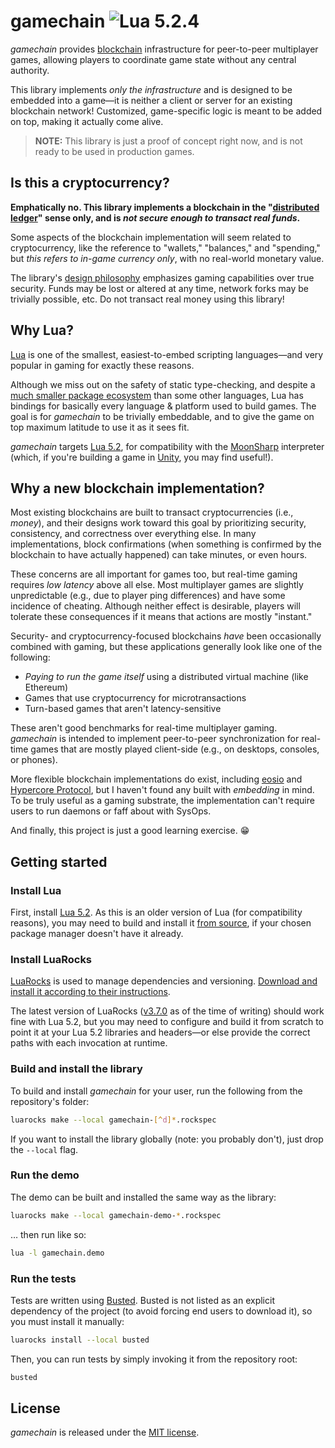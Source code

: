 # gamechain ![Lua 5.2.4](https://img.shields.io/badge/lua-5.2.4-blue)

_gamechain_ provides [blockchain](https://en.wikipedia.org/wiki/Blockchain) infrastructure for peer-to-peer multiplayer games, allowing players to coordinate game state without any central authority.

This library implements _only the infrastructure_ and is designed to be embedded into a game—it is neither a client or server for an existing blockchain network! Customized, game-specific logic is meant to be added on top, making it actually come alive.

> **NOTE:** This library is just a proof of concept right now, and is not ready to be used in production games.

## Is this a cryptocurrency?

**Emphatically no. This library implements a blockchain in the "[distributed ledger](https://en.wikipedia.org/wiki/Distributed_ledger)" sense only, and is _not secure enough to transact real funds_.**

Some aspects of the blockchain implementation will seem related to cryptocurrency, like the reference to "wallets," "balances," and "spending," but _this refers to in-game currency only_, with no real-world monetary value.

The library's [design philosophy](#why-a-new-blockchain-implementation) emphasizes gaming capabilities over true security. Funds may be lost or altered at any time, network forks may be trivially possible, etc. Do not transact real money using this library!

## Why Lua?

[Lua](http://www.lua.org/) is one of the smallest, easiest-to-embed scripting languages—and very popular in gaming for exactly these reasons.

Although we miss out on the safety of static type-checking, and despite a [much smaller package ecosystem](https://luarocks.org/) than some other languages, Lua has bindings for basically every language & platform used to build games. The goal is for _gamechain_ to be trivially embeddable, and to give the game on top maximum latitude to use it as it sees fit.

_gamechain_ targets [Lua 5.2](http://www.lua.org/manual/5.2/), for compatibility with the [MoonSharp](https://www.moonsharp.org/) interpreter (which, if you're building a game in [Unity](https://unity.com/), you may find useful!).

## Why a new blockchain implementation?

Most existing blockchains are built to transact cryptocurrencies (i.e., _money_), and their designs work toward this goal by prioritizing security, consistency, and correctness over everything else. In many implementations, block confirmations (when something is confirmed by the blockchain to have actually happened) can take minutes, or even hours.

These concerns are all important for games too, but real-time gaming requires _low latency_ above all else. Most multiplayer games are slightly unpredictable (e.g., due to player ping differences) and have some incidence of cheating. Although neither effect is desirable, players will tolerate these consequences if it means that actions are mostly "instant."

Security- and cryptocurrency-focused blockchains _have_ been occasionally combined with gaming, but these applications generally look like one of the following:
* _Paying to run the game itself_ using a distributed virtual machine (like Ethereum)
* Games that use cryptocurrency for microtransactions
* Turn-based games that aren't latency-sensitive

These aren't good benchmarks for real-time multiplayer gaming. _gamechain_ is intended to implement peer-to-peer synchronization for real-time games that are mostly played client-side (e.g., on desktops, consoles, or phones).

More flexible blockchain implementations do exist, including [eosio](https://eos.io/) and [Hypercore Protocol](https://hypercore-protocol.org/), but I haven't found any built with _embedding_ in mind. To be truly useful as a gaming substrate, the implementation can't require users to run daemons or faff about with SysOps.

And finally, this project is just a good learning exercise. :grin:

## Getting started

### Install Lua

First, install [Lua 5.2](http://www.lua.org/versions.html#5.2). As this is an older version of Lua (for compatibility reasons), you may need to build and install it [from source](http://www.lua.org/ftp/lua-5.2.4.tar.gz), if your chosen package manager doesn't have it already.

### Install LuaRocks

[LuaRocks](https://luarocks.org/) is used to manage dependencies and versioning. [Download and install it according to their instructions](https://github.com/luarocks/luarocks/wiki/Download).

The latest version of LuaRocks ([v3.7.0](https://github.com/luarocks/luarocks/releases/tag/v3.7.0) as of the time of writing) should work fine with Lua 5.2, but you may need to configure and build it from scratch to point it at your Lua 5.2 libraries and headers—or else provide the correct paths with each invocation at runtime.

### Build and install the library

To build and install _gamechain_ for your user, run the following from the repository's folder:

```sh
luarocks make --local gamechain-[^d]*.rockspec
```

If you want to install the library globally (note: you probably don't), just drop the `--local` flag.

### Run the demo

The demo can be built and installed the same way as the library:

```sh
luarocks make --local gamechain-demo-*.rockspec
```

… then run like so:

```sh
lua -l gamechain.demo
```

### Run the tests

Tests are written using [Busted](http://olivinelabs.com/busted/). Busted is not listed as an explicit dependency of the project (to avoid forcing end users to download it), so you must install it manually:

```sh
luarocks install --local busted
```

Then, you can run tests by simply invoking it from the repository root:

```sh
busted
```

## License

_gamechain_ is released under the [MIT license](LICENSE).